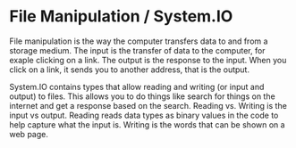 # File Manipulation / System.IO

File manipulation is the way the computer transfers data to and from a storage medium. The input is the transfer of data to the computer, for exaple clicking on a link. The output is the response to the input. When you click on a link, it sends you to another address, that is the output.

System.IO contains types that allow reading and writing (or input and output) to files. This allows you to do things like search for things on the internet and get a response based on the search. Reading vs. Writing is the input vs output. Reading reads data types as binary values in the code to help capture what the input is. Writing is the words that can be shown on a web page.